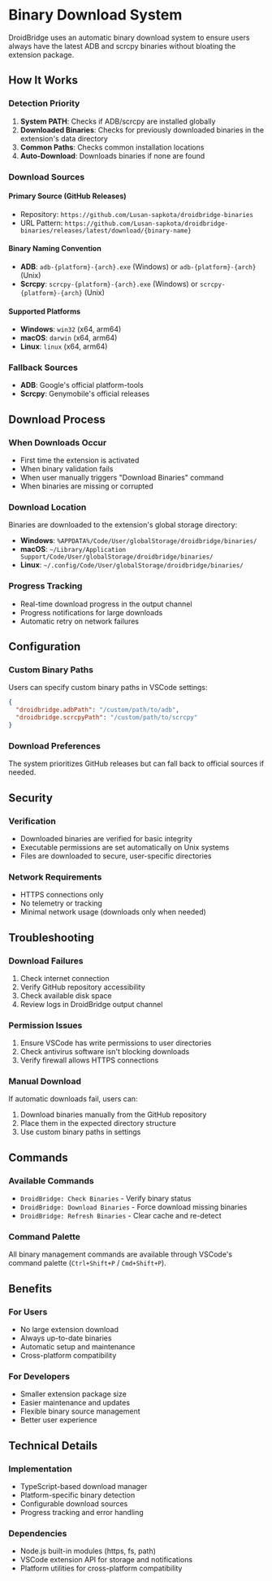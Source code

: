 # Binary Download System

DroidBridge uses an automatic binary download system to ensure users always have the latest ADB and scrcpy binaries without bloating the extension package.

## How It Works

### Detection Priority
1. **System PATH**: Checks if ADB/scrcpy are installed globally
2. **Downloaded Binaries**: Checks for previously downloaded binaries in the extension's data directory
3. **Common Paths**: Checks common installation locations
4. **Auto-Download**: Downloads binaries if none are found

### Download Sources

#### Primary Source (GitHub Releases)
- Repository: `https://github.com/Lusan-sapkota/droidbridge-binaries`
- URL Pattern: `https://github.com/Lusan-sapkota/droidbridge-binaries/releases/latest/download/{binary-name}`

#### Binary Naming Convention
- **ADB**: `adb-{platform}-{arch}.exe` (Windows) or `adb-{platform}-{arch}` (Unix)
- **Scrcpy**: `scrcpy-{platform}-{arch}.exe` (Windows) or `scrcpy-{platform}-{arch}` (Unix)

#### Supported Platforms
- **Windows**: `win32` (x64, arm64)
- **macOS**: `darwin` (x64, arm64)
- **Linux**: `linux` (x64, arm64)

### Fallback Sources
- **ADB**: Google's official platform-tools
- **Scrcpy**: Genymobile's official releases

## Download Process

### When Downloads Occur
- First time the extension is activated
- When binary validation fails
- When user manually triggers "Download Binaries" command
- When binaries are missing or corrupted

### Download Location
Binaries are downloaded to the extension's global storage directory:
- **Windows**: `%APPDATA%/Code/User/globalStorage/droidbridge/binaries/`
- **macOS**: `~/Library/Application Support/Code/User/globalStorage/droidbridge/binaries/`
- **Linux**: `~/.config/Code/User/globalStorage/droidbridge/binaries/`

### Progress Tracking
- Real-time download progress in the output channel
- Progress notifications for large downloads
- Automatic retry on network failures

## Configuration

### Custom Binary Paths
Users can specify custom binary paths in VSCode settings:
```json
{
  "droidbridge.adbPath": "/custom/path/to/adb",
  "droidbridge.scrcpyPath": "/custom/path/to/scrcpy"
}
```

### Download Preferences
The system prioritizes GitHub releases but can fall back to official sources if needed.

## Security

### Verification
- Downloaded binaries are verified for basic integrity
- Executable permissions are set automatically on Unix systems
- Files are downloaded to secure, user-specific directories

### Network Requirements
- HTTPS connections only
- No telemetry or tracking
- Minimal network usage (downloads only when needed)

## Troubleshooting

### Download Failures
1. Check internet connection
2. Verify GitHub repository accessibility
3. Check available disk space
4. Review logs in DroidBridge output channel

### Permission Issues
1. Ensure VSCode has write permissions to user directories
2. Check antivirus software isn't blocking downloads
3. Verify firewall allows HTTPS connections

### Manual Download
If automatic downloads fail, users can:
1. Download binaries manually from the GitHub repository
2. Place them in the expected directory structure
3. Use custom binary paths in settings

## Commands

### Available Commands
- `DroidBridge: Check Binaries` - Verify binary status
- `DroidBridge: Download Binaries` - Force download missing binaries
- `DroidBridge: Refresh Binaries` - Clear cache and re-detect

### Command Palette
All binary management commands are available through VSCode's command palette (`Ctrl+Shift+P` / `Cmd+Shift+P`).

## Benefits

### For Users
- No large extension download
- Always up-to-date binaries
- Automatic setup and maintenance
- Cross-platform compatibility

### For Developers
- Smaller extension package size
- Easier maintenance and updates
- Flexible binary source management
- Better user experience

## Technical Details

### Implementation
- TypeScript-based download manager
- Platform-specific binary detection
- Configurable download sources
- Progress tracking and error handling

### Dependencies
- Node.js built-in modules (https, fs, path)
- VSCode extension API for storage and notifications
- Platform utilities for cross-platform compatibility